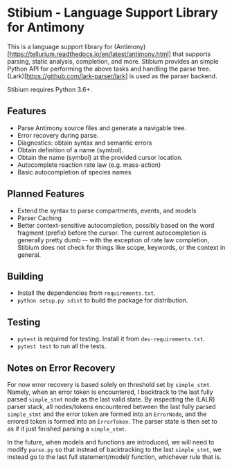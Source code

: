 # Stibium - Language Support Library for Antimony
This is a language support library for (Antimony)[https://tellurium.readthedocs.io/en/latest/antimony.html]
that supports parsing, static analysis, completion, and more.
Stibium provides an simple Python API for performing the above tasks and handling the parse tree.
(Lark)[https://github.com/lark-parser/lark] is used as the parser backend.

Stibium requires Python 3.6+.

## Features
* Parse Antimony source files and generate a navigable tree.
* Error recovery during parse.
* Diagnostics: obtain syntax and semantic errors
* Obtain definition of a name (symbol).
* Obtain the name (symbol) at the provided cursor location.
* Autocomplete reaction rate law (e.g. mass-action)
* Basic autocompletion of species names

## Planned Features
* Extend the syntax to parse compartments, events, and models
* Parser Caching
* Better context-sensitive autocompletion, possibly based on the word fragment (prefix) before the
cursor. The current autocompletion is generally pretty dumb -- with the exception of rate law
completion, Stibium does not check for things like scope, keywords, or the context in general.

## Building
* Install the dependencies from `requirements.txt`.
* `python setup.py sdist` to build the package for distribution.

## Testing
* `pytest` is required for testing. Install it from `dev-requirements.txt`.
* `pytest test` to run all the tests.

## Notes on Error Recovery
For now error recovery is based solely on threshold set by `simple_stmt`. Namely, when an error
token is encountered, I backtrack to the last fully parsed `simple_stmt` node as the last valid
state. By inspecting the (LALR) parser stack, all nodes/tokens encountered between the last fully
parsed `simple_stmt` and the error token are formed into an `ErrorNode`, and the errored token is
formed into an `ErrorToken`. The parser state is then set to as if it just finished parsing a
`simple_stmt`.

In the future, when models and functions are introduced, we will need to modify `parse.py` so that
instead of backtracking to the last `simple_stmt`, we instead go to the last full statement/model/
function, whichever rule that is.
